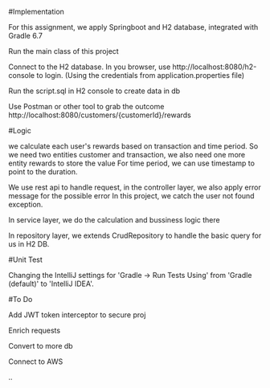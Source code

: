 #Implementation

For this assignment, we apply Springboot and H2 database, integrated with Gradle 6.7

Run the main class of this project

Connect to the H2 database. In you browser, use http://localhost:8080/h2-console to login. (Using the credentials from application.properties file)

Run the script.sql in H2 console to create data in db

Use Postman or other tool to grab the outcome http://localhost:8080/customers/{customerId}/rewards

#Logic

we calculate each user's rewards based on transaction and time period. So we need two entities customer and transaction, we also need one more entity rewards to store the value For time period, we can use timestamp to point to the duration.

We use rest api to handle request, in the controller layer, we also apply error message for the possible error In this project, we catch the user not found exception.

In service layer, we do the calculation and bussiness logic there

In repository layer, we extends CrudRepository to handle the basic query for us in H2 DB.

#Unit Test

Changing the IntelliJ settings for 'Gradle -> Run Tests Using' from 'Gradle (default)' to 'IntelliJ IDEA'.

#To Do

Add JWT token interceptor to secure proj

Enrich requests

Convert to more db

Connect to AWS

..